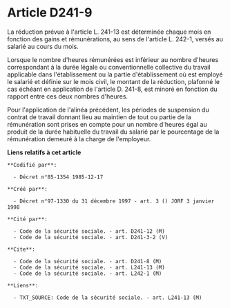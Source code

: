 # Article D241-9

La réduction prévue à l'article L. 241-13 est déterminée chaque mois en fonction des gains et rémunérations, au sens de
l'article L. 242-1, versés au salarié au cours du mois.

Lorsque le nombre d'heures rémunérées est inférieur au nombre d'heures correspondant à la durée légale ou conventionnelle
collective du travail applicable dans l'établissement ou la partie d'établissement où est employé le salarié et définie sur
le mois civil, le montant de la réduction, plafonné le cas échéant en application de l'article D. 241-8, est minoré en
fonction du rapport entre ces deux nombres d'heures.

Pour l'application de l'alinéa précédent, les périodes de suspension du contrat de travail donnant lieu au maintien de tout
ou partie de la rémunération sont prises en compte pour un nombre d'heures égal au produit de la durée habituelle du travail
du salarié par le pourcentage de la rémunération demeuré à la charge de l'employeur.

**Liens relatifs à cet article**

	**Codifié par**:

	  - Décret n°85-1354 1985-12-17

	**Créé par**:

	  - Décret n°97-1330 du 31 décembre 1997 - art. 3 () JORF 3 janvier 1998

	**Cité par**:

	  - Code de la sécurité sociale. - art. D241-12 (M)
	  - Code de la sécurité sociale. - art. D241-3-2 (V)

	**Cite**:

	  - Code de la sécurité sociale. - art. D241-8 (M)
	  - Code de la sécurité sociale. - art. L241-13 (M)
	  - Code de la sécurité sociale. - art. L242-1 (M)

	**Liens**:

	  - TXT_SOURCE: Code de la sécurité sociale. - art. L241-13 (M)
